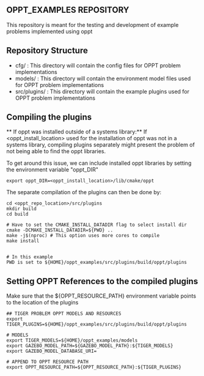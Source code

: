 ## OPPT_EXAMPLES REPOSITORY
This repository is meant for the testing and development of example problems implemented using oppt


## Repository Structure
- cfg/ : This directory will contain the config files for OPPT problem implementations
- models/ : This directory will contain the environment model files used for OPPT problem implementations
- src/plugins/ : This directory will contain the example plugins used for OPPT problem implementations


## Compiling the plugins

** If oppt was installed outside of a systems library:**
If <oppt_install_location> used for the installation of oppt was not in a systems library, 
compiling plugins separately might present the problem of not being able to find the oppt libraries. 

To get around this issue, we can include installed oppt libraries by setting the environment variable "oppt_DIR"
```
export oppt_DIR=<oppt_install_location>/lib/cmake/oppt
```


The separate compilation of the plugins can then be done by:
```
cd <oppt_repo_location>/src/plugins
mkdir build
cd build

# Have to set the CMAKE_INSTALL_DATADIR flag to select install dir
cmake -DCMAKE_INSTALL_DATADIR=${PWD} ..
make -j$(nproc) # This option uses more cores to compile
make install


# In this example
PWD is set to ${HOME}/oppt_examples/src/plugins/build/oppt/plugins
```	

## Setting OPPT References to the compiled plugins
Make sure that the ${OPPT_RESOURCE_PATH} environment variable points to the location of the plugins
```
## TIGER PROBLEM OPPT MODELS AND RESOURCES
export TIGER_PLUGINS=${HOME}/oppt_examples/src/plugins/build/oppt/plugins

# MODELS
export TIGER_MODELS=${HOME}/oppt_examples/models
export GAZEBO_MODEL_PATH=${GAZEBO_MODEL_PATH}:${TIGER_MODELS}
export GAZEBO_MODEL_DATABASE_URI=

# APPEND TO OPPT RESOURCE PATH
export OPPT_RESOURCE_PATH=${OPPT_RESOURCE_PATH}:${TIGER_PLUGINS}
```
